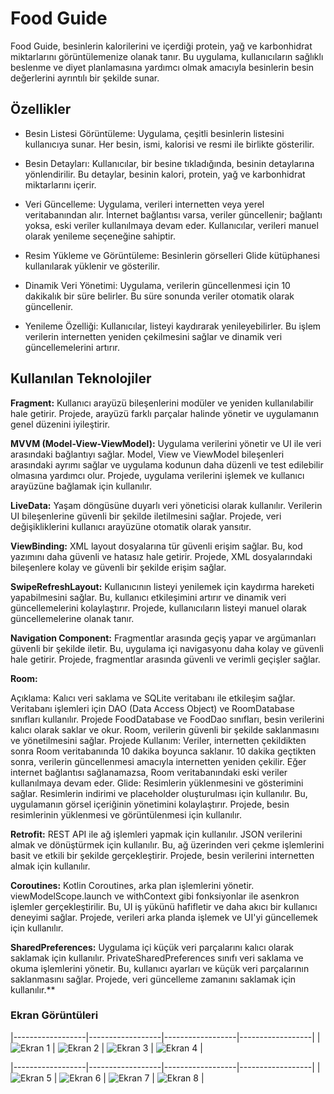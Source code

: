 
# Food Guide

Food Guide, besinlerin kalorilerini ve içerdiği protein, yağ ve karbonhidrat miktarlarını görüntülemenize olanak tanır. Bu uygulama, kullanıcıların sağlıklı beslenme ve diyet planlamasına yardımcı olmak amacıyla besinlerin besin değerlerini ayrıntılı bir şekilde sunar.



## Özellikler

- Besin Listesi Görüntüleme: Uygulama, çeşitli besinlerin listesini kullanıcıya sunar. Her besin, ismi, kalorisi ve resmi ile birlikte gösterilir.

- Besin Detayları: Kullanıcılar, bir besine tıkladığında, besinin detaylarına yönlendirilir. Bu detaylar, besinin kalori, protein, yağ ve karbonhidrat miktarlarını içerir.

- Veri Güncelleme: Uygulama, verileri internetten veya yerel veritabanından alır. İnternet bağlantısı varsa, veriler güncellenir; bağlantı yoksa, eski veriler kullanılmaya devam eder. Kullanıcılar, verileri manuel olarak yenileme seçeneğine sahiptir.

- Resim Yükleme ve Görüntüleme: Besinlerin görselleri Glide kütüphanesi kullanılarak yüklenir ve gösterilir.

- Dinamik Veri Yönetimi: Uygulama, verilerin güncellenmesi için 10 dakikalık bir süre belirler. Bu süre sonunda veriler otomatik olarak güncellenir.

- Yenileme Özelliği: Kullanıcılar, listeyi kaydırarak yenileyebilirler. Bu işlem verilerin internetten yeniden çekilmesini sağlar ve dinamik veri güncellemelerini artırır.

  
## Kullanılan Teknolojiler

**Fragment:** Kullanıcı arayüzü bileşenlerini modüler ve yeniden kullanılabilir hale getirir. Projede, arayüzü farklı parçalar halinde yönetir ve uygulamanın genel düzenini iyileştirir.

**MVVM (Model-View-ViewModel):** Uygulama verilerini yönetir ve UI ile veri arasındaki bağlantıyı sağlar. Model, View ve ViewModel bileşenleri arasındaki ayrımı sağlar ve uygulama kodunun daha düzenli ve test edilebilir olmasına yardımcı olur. Projede, uygulama verilerini işlemek ve kullanıcı arayüzüne bağlamak için kullanılır.

**LiveData:** Yaşam döngüsüne duyarlı veri yöneticisi olarak kullanılır. Verilerin UI bileşenlerine güvenli bir şekilde iletilmesini sağlar. Projede, veri değişikliklerini kullanıcı arayüzüne otomatik olarak yansıtır.

**ViewBinding:** XML layout dosyalarına tür güvenli erişim sağlar. Bu, kod yazımını daha güvenli ve hatasız hale getirir. Projede, XML dosyalarındaki bileşenlere kolay ve güvenli bir şekilde erişim sağlar.

**SwipeRefreshLayout:** Kullanıcının listeyi yenilemek için kaydırma hareketi yapabilmesini sağlar. Bu, kullanıcı etkileşimini artırır ve dinamik veri güncellemelerini kolaylaştırır. Projede, kullanıcıların listeyi manuel olarak güncellemelerine olanak tanır.

**Navigation Component:** Fragmentlar arasında geçiş yapar ve argümanları güvenli bir şekilde iletir. Bu, uygulama içi navigasyonu daha kolay ve güvenli hale getirir. Projede, fragmentlar arasında güvenli ve verimli geçişler sağlar.

**Room:**

Açıklama: Kalıcı veri saklama ve SQLite veritabanı ile etkileşim sağlar. Veritabanı işlemleri için DAO (Data Access Object) ve RoomDatabase sınıfları kullanılır. Projede FoodDatabase ve FoodDao sınıfları, besin verilerini kalıcı olarak saklar ve okur. Room, verilerin güvenli bir şekilde saklanmasını ve yönetilmesini sağlar.
Projede Kullanım: Veriler, internetten çekildikten sonra Room veritabanında 10 dakika boyunca saklanır. 10 dakika geçtikten sonra, verilerin güncellenmesi amacıyla internetten yeniden çekilir. Eğer internet bağlantısı sağlanamazsa, Room veritabanındaki eski veriler kullanılmaya devam eder.
Glide: Resimlerin yüklenmesini ve gösterimini sağlar. Resimlerin indirimi ve placeholder oluşturulması için kullanılır. Bu, uygulamanın görsel içeriğinin yönetimini kolaylaştırır. Projede, besin resimlerinin yüklenmesi ve görüntülenmesi için kullanılır.

**Retrofit:** REST API ile ağ işlemleri yapmak için kullanılır. JSON verilerini almak ve dönüştürmek için kullanılır. Bu, ağ üzerinden veri çekme işlemlerini basit ve etkili bir şekilde gerçekleştirir. Projede, besin verilerini internetten almak için kullanılır.

**Coroutines:** Kotlin Coroutines, arka plan işlemlerini yönetir. viewModelScope.launch ve withContext gibi fonksiyonlar ile asenkron işlemler gerçekleştirilir. Bu, UI iş yükünü hafifletir ve daha akıcı bir kullanıcı deneyimi sağlar. Projede, verileri arka planda işlemek ve UI'yi güncellemek için kullanılır.

**SharedPreferences:** Uygulama içi küçük veri parçalarını kalıcı olarak saklamak için kullanılır. PrivateSharedPreferences sınıfı veri saklama ve okuma işlemlerini yönetir. Bu, kullanıcı ayarları ve küçük veri parçalarının saklanmasını sağlar. Projede, veri güncelleme zamanını saklamak için kullanılır.**

  ### Ekran Görüntüleri

|------------------|------------------|------------------|------------------|
| ![Ekran 1](https://github.com/murat-guzel33/myScreenShotFiles/blob/master/Foods/Ss1.png?raw=true) | ![Ekran 2](https://github.com/murat-guzel33/myScreenShotFiles/blob/master/Foods/Ss2.png?raw=true) | ![Ekran 3](https://github.com/murat-guzel33/myScreenShotFiles/blob/master/Foods/Ss3.png?raw=true) | ![Ekran 4](https://github.com/murat-guzel33/myScreenShotFiles/blob/master/Foods/Ss4.png?raw=true) |


|------------------|------------------|------------------|------------------|
| ![Ekran 5](https://github.com/murat-guzel33/myScreenShotFiles/blob/master/Foods/Ss5.png?raw=true) | ![Ekran 6](https://github.com/murat-guzel33/myScreenShotFiles/blob/master/Foods/Ss6.png?raw=true) | ![Ekran 7](https://github.com/murat-guzel33/myScreenShotFiles/blob/master/Foods/Ss7.png?raw=true) | ![Ekran 8](https://github.com/murat-guzel33/myScreenShotFiles/blob/master/Foods/Ss8.png?raw=true) |
